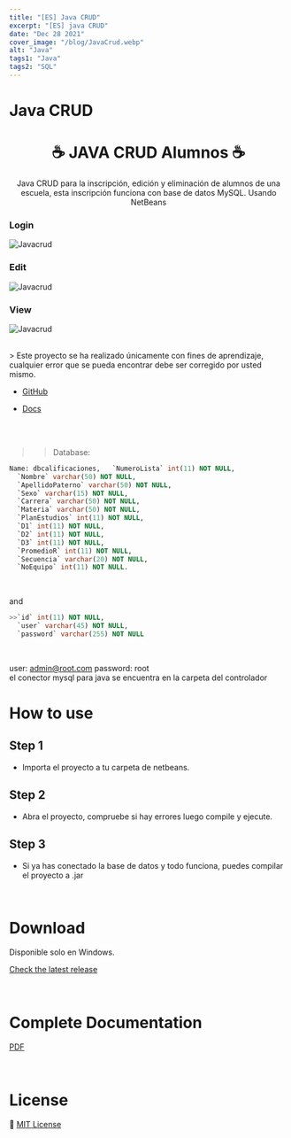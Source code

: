 ```yaml
---
title: "[ES] Java CRUD"
excerpt: "[ES] java CRUD"
date: "Dec 28 2021"
cover_image: "/blog/JavaCrud.webp"
alt: "Java"
tags1: "Java"
tags2: "SQL"
---
```


# Java CRUD

<h1 align="center">☕ JAVA CRUD Alumnos ☕</h1>
<p align="center">
  Java CRUD para la inscripción, edición y eliminación de alumnos de una escuela, esta inscripción funciona con base de datos MySQL. Usando NetBeans

### Login
  ![Javacrud](https://raw.githubusercontent.com/Rawierdt/java-crud-alumnos/main/src/resources/img/login.png)

### Edit
  ![Javacrud](https://raw.githubusercontent.com/Rawierdt/java-crud-alumnos/main/src/resources/img/edit.png)

### View
  ![Javacrud](https://raw.githubusercontent.com/Rawierdt/java-crud-alumnos/main/src/resources/img/view.png)
</p>
<br>
> Este proyecto se ha realizado únicamente con fines de aprendizaje, cualquier error que se pueda encontrar debe ser corregido por usted mismo.
<br>

* [GitHub](https://github.com/Rawierdt/java-crud-alumnos)
  
* [Docs](https://github.com/Rawierdt/java-crud-alumnos/blob/main/DocCalificaciones.pdf)

<br>
<br>

>>Database:
```sql
Name: dbcalificaciones,   `NumeroLista` int(11) NOT NULL,
  `Nombre` varchar(50) NOT NULL,
  `ApellidoPaterno` varchar(50) NOT NULL,
  `Sexo` varchar(15) NOT NULL,
  `Carrera` varchar(50) NOT NULL,
  `Materia` varchar(50) NOT NULL,
  `PlanEstudios` int(11) NOT NULL,
  `D1` int(11) NOT NULL,
  `D2` int(11) NOT NULL,
  `D3` int(11) NOT NULL,
  `PromedioR` int(11) NOT NULL,
  `Secuencia` varchar(20) NOT NULL,
  `NoEquipo` int(11) NOT NULL.
```

&nbsp;

  and
```sql
>>`id` int(11) NOT NULL,
  `user` varchar(45) NOT NULL,
  `password` varchar(255) NOT NULL  
```

&nbsp;

user: admin@root.com password: root
<br>
el conector mysql para java se encuentra en la carpeta del controlador
<br>


# How to use

## Step 1

* Importa el proyecto a tu carpeta de netbeans.

## Step 2

* Abra el proyecto, compruebe si hay errores luego compile y ejecute.

## Step 3

* Si ya has conectado la base de datos y todo funciona, puedes compilar el proyecto a .jar

<br>

# Download
Disponible solo en Windows.

[Check the latest release](https://github.com/Rawierdt/java-crud-alumnos)

<br>

# Complete Documentation

[PDF](./DocCalificaciones.pdf)

<br>

# License

💜 [MIT License](/LICENSE)